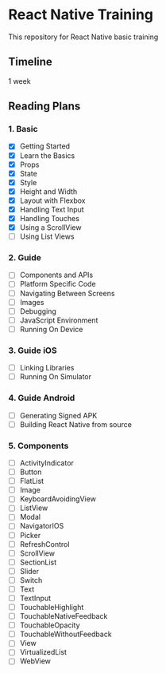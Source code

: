 # React Native Training
This repository for React Native basic training

## Timeline
1 week

## Reading Plans

### 1. Basic
  - [x] Getting Started
  - [x] Learn the Basics
  - [x] Props
  - [x] State
  - [x] Style
  - [x] Height and Width
  - [x] Layout with Flexbox
  - [x] Handling Text Input
  - [x] Handling Touches
  - [x] Using a ScrollView
  - [ ] Using List Views

### 2. Guide
  - [ ] Components and APIs
  - [ ] Platform Specific Code
  - [ ] Navigating Between Screens
  - [ ] Images
  - [ ] Debugging
  - [ ] JavaScript Environment
  - [ ] Running On Device

### 3. Guide iOS
  - [ ] Linking Libraries
  - [ ] Running On Simulator

### 4. Guide Android
  - [ ] Generating Signed APK
  - [ ] Building React Native from source

### 5. Components
  - [ ] ActivityIndicator
  - [ ] Button
  - [ ] FlatList
  - [ ] Image
  - [ ] KeyboardAvoidingView
  - [ ] ListView
  - [ ] Modal
  - [ ] NavigatorIOS
  - [ ] Picker
  - [ ] RefreshControl
  - [ ] ScrollView
  - [ ] SectionList
  - [ ] Slider
  - [ ] Switch
  - [ ] Text
  - [ ] TextInput
  - [ ] TouchableHighlight
  - [ ] TouchableNativeFeedback
  - [ ] TouchableOpacity
  - [ ] TouchableWithoutFeedback
  - [ ] View
  - [ ] VirtualizedList
  - [ ] WebView

